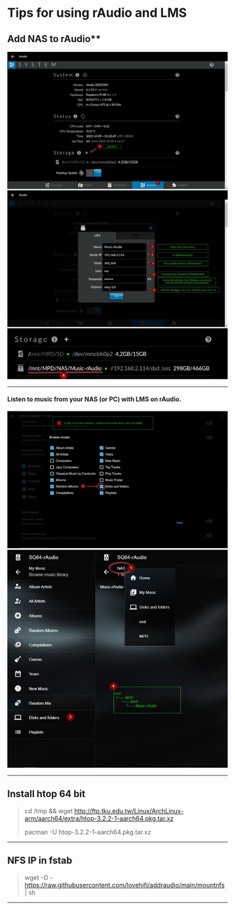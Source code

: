 # Tips for using rAudio and LMS
## Add NAS to rAudio**
![Screenshot](001.jpg)
![Screenshot](002a.jpg)
![Screenshot](003.jpg)
>
--------
>
#### Listen to music from your NAS (or PC) with LMS on rAudio.
![Screenshot](004.jpg)
![Screenshot](005.jpg)
>
-------
>
## Install htop 64 bit
>
> cd /tmp && wget http://ftp.tku.edu.tw/Linux/ArchLinux-arm/aarch64/extra/htop-3.2.2-1-aarch64.pkg.tar.xz
>
> pacman -U htop-3.2.2-1-aarch64.pkg.tar.xz
>
-----------------
## NFS IP in fstab
>
> wget -O - https://raw.githubusercontent.com/lovehifi/addraudio/main/mountnfs | sh
>
-----------------
